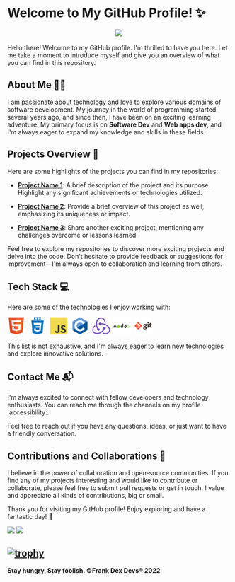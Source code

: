 # Welcome to My GitHub Profile! ✨

<p align="center"><img src="https://github.com/LUCASFRANKINC/LUCASFRANKINC_dev/blob/main/assets/lf.jpg" /></p> 

Hello there! Welcome to my GitHub profile. I'm thrilled to have you here. Let me take a moment to introduce myself and give you an overview of what you can find in this repository.

## About Me 👩‍💻

I am passionate about technology and love to explore various domains of software development. My journey in the world of programming started several years ago, and since then, I have been on an exciting learning adventure. My primary focus is on **Software Dev** and **Web apps dev**, and I'm always eager to expand my knowledge and skills in these fields.

## Projects Overview 🚀

Here are some highlights of the projects you can find in my repositories:

- **[Project Name 1](link-to-repository)**: A brief description of the project and its purpose. Highlight any significant achievements or technologies utilized.

- **[Project Name 2](link-to-repository)**: Provide a brief overview of this project as well, emphasizing its uniqueness or impact.

- **[Project Name 3](link-to-repository)**: Share another exciting project, mentioning any challenges overcome or lessons learned.

Feel free to explore my repositories to discover more exciting projects and delve into the code. Don't hesitate to provide feedback or suggestions for improvement—I'm always open to collaboration and learning from others.

## Tech Stack 💻

Here are some of the technologies I enjoy working with:

<div>
  <img src="https://github.com/devicons/devicon/blob/master/icons/html5/html5-original.svg" title="HTML5" alt="HTML" width="40" height="40"/>&nbsp;
  <img src="https://github.com/devicons/devicon/blob/master/icons/css3/css3-plain-wordmark.svg"  title="CSS3" alt="CSS" width="40" height="40"/>&nbsp;
  <img src="https://github.com/devicons/devicon/blob/master/icons/javascript/javascript-original.svg" title="JavaScript" alt="JavaScript" width="40" height="40"/>&nbsp;
  <img src="https://github.com/devicons/devicon/blob/master/icons/c/c-original.svg" title="C" alt="C" width="40" height="40"/>&nbsp;
  <img src="https://github.com/devicons/devicon/blob/master/icons/redux/redux-original.svg" title="Redux" alt="Redux " width="40" height="40"/>&nbsp;
  <img src="https://github.com/devicons/devicon/blob/master/icons/nodejs/nodejs-original-wordmark.svg" title="NodeJS" alt="NodeJS" width="40" height="40"/>&nbsp;
  <img src="https://github.com/devicons/devicon/blob/master/icons/git/git-original-wordmark.svg" title="Git" **alt="Git" width="40" height="40"/>
</div>

This list is not exhaustive, and I'm always eager to learn new technologies and explore innovative solutions.

## Contact Me 📬

I'm always excited to connect with fellow developers and technology enthusiasts. You can reach me through the channels on my profile :accessibility:.

Feel free to reach out if you have any questions, ideas, or just want to have a friendly conversation.

## Contributions and Collaborations 🤝

I believe in the power of collaboration and open-source communities. If you find any of my projects interesting and would like to contribute or collaborate, please feel free to submit pull requests or get in touch. I value and appreciate all kinds of contributions, big or small.

Thank you for visiting my GitHub profile! Enjoy exploring and have a fantastic day! 🌟

<div>
<img src="https://github-readme-stats.vercel.app/api?username=LUCASFRANKINC&count_private=true&show_icons=true&theme=radical" /> 
<img src="https://github-readme-streak-stats.herokuapp.com/?user=LUCASFRANKINC&theme=radical" />
</div>

[![trophy](https://github-profile-trophy.vercel.app/?username=LUCASFRANKINC&theme=tokyonight&row=1&column=6)](https://github.com/LUCASFRANKINC/github-profile-trophy)
---

<strong>Stay hungry, Stay foolish.   <span align="right">&copy;Frank Dex Devs&reg; 2022</span><strong>


